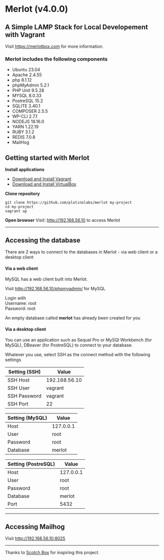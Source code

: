 
# Merlot (v4.0.0)
## A Simple LAMP Stack for Local Developement with Vagrant

Visit https://merlotbox.com for more information.

### Merlot includes the following components

- Ubuntu 23.04
- Apache 2.4.55
- php 8.1.12
- phpMyAdmin 5.2.1
- PHP Unit 9.5.28
- MYSQL 8.0.33
- PostreSQL 15.2
- SQLITE 3.40.1
- COMPOSER 2.5.5
- WP-CLI 2.7.1
- NODEJS 18.16.0
- YARN 1.22.19
- RUBY 3.1.2
- REDIS 7.0.8
- MailHog


## Getting started with Merlot
**Install applications**
- [Download and Install Vagrant](https://www.vagrantup.com/downloads.html)
- [Download and Install VirtualBox](https://www.virtualbox.org/wiki/Downloads)

**Clone repository**

`git clone https://github.com/plutinolabs/merlot my-project`  
`cd my-project`  
`vagrant up`

**Open browser**
Visit: http://192.168.56.10 to access Merlot

---------------

## Accessing the database
There are 2 ways to connect to the databases in Merlot - via  web client or a desktop client

#### Via a web client
MySQL has a web client built into Merlot.

Visit http://192.168.56.10/phpmyadmin/ for MySQL

Login with  
Username: root  
Password: root

An empty database called **merlot** has already been created for you

#### Via a desktop client
You can use an application such as Sequel Pro or MySQl Workbench (for MySQL), DBeaver (for PostreSQL) to connect to your database.

Whatever you use, select SSH as the connect method with the following settings

| Setting (SSH)      | Value |
| ---------------| ------------- |
| SSH Host       | 192.168.56.10 |  
| SSH User       | vagrant      |
| SSH Password   | vagrant      |
| SSH Port       | 22            |

| Setting (MySQL)      | Value |
| ---------------| ------------- |
| Host     | 127.0.0.1     |
| User     | root          |
| Password | root          |
| Database | merlot        |     

| Setting (PostreSQL)     | Value |
| ---------------| ------------- |
| Host     | 127.0.0.1     |
| User     | root          |
| Password | root          |
| Database | merlot        |
| Port  | 5432        |



---------------
## Accessing Mailhog
Visit http://192.168.56.10:8025

---------------

Thanks to [Scotch Box](https://github.com/scotch-io/scotch-box) for inspiring this project.
